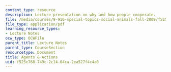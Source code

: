 ```yaml
---
content_type: resource
description: Lecture presentation on why and how people cooperate.
file: /media/courses/9-916-special-topics-social-animals-fall-2009/f525c768749c2c1404ca2ea527f4c4a0_MIT9_916F09_lec05.pdf
file_type: application/pdf
learning_resource_types:
- Lecture Notes
ocw_type: OCWFile
parent_title: Lecture Notes
parent_type: CourseSection
resourcetype: Document
title: Agents & Actions
uid: f525c768-749c-2c14-04ca-2ea527f4c4a0
---
```

